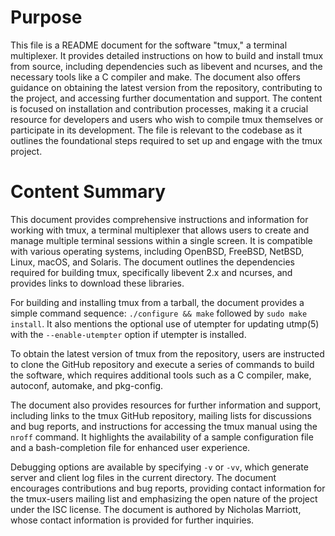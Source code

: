 # Purpose
This file is a README document for the software "tmux," a terminal multiplexer. It provides detailed instructions on how to build and install tmux from source, including dependencies such as libevent and ncurses, and the necessary tools like a C compiler and make. The document also offers guidance on obtaining the latest version from the repository, contributing to the project, and accessing further documentation and support. The content is focused on installation and contribution processes, making it a crucial resource for developers and users who wish to compile tmux themselves or participate in its development. The file is relevant to the codebase as it outlines the foundational steps required to set up and engage with the tmux project.
# Content Summary
This document provides comprehensive instructions and information for working with tmux, a terminal multiplexer that allows users to create and manage multiple terminal sessions within a single screen. It is compatible with various operating systems, including OpenBSD, FreeBSD, NetBSD, Linux, macOS, and Solaris. The document outlines the dependencies required for building tmux, specifically libevent 2.x and ncurses, and provides links to download these libraries.

For building and installing tmux from a tarball, the document provides a simple command sequence: `./configure && make` followed by `sudo make install`. It also mentions the optional use of utempter for updating utmp(5) with the `--enable-utempter` option if utempter is installed.

To obtain the latest version of tmux from the repository, users are instructed to clone the GitHub repository and execute a series of commands to build the software, which requires additional tools such as a C compiler, make, autoconf, automake, and pkg-config.

The document also provides resources for further information and support, including links to the tmux GitHub repository, mailing lists for discussions and bug reports, and instructions for accessing the tmux manual using the `nroff` command. It highlights the availability of a sample configuration file and a bash-completion file for enhanced user experience.

Debugging options are available by specifying `-v` or `-vv`, which generate server and client log files in the current directory. The document encourages contributions and bug reports, providing contact information for the tmux-users mailing list and emphasizing the open nature of the project under the ISC license. The document is authored by Nicholas Marriott, whose contact information is provided for further inquiries.
